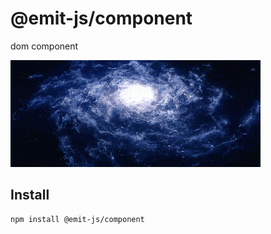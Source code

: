 # @emit-js/component

dom component

![component](media/component.gif)

## Install

```bash
npm install @emit-js/component
```
